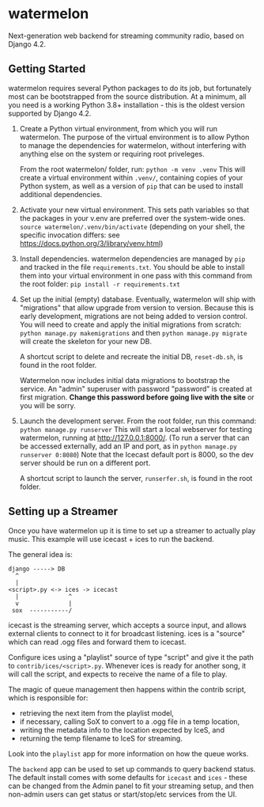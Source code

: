 # watermelon
Next-generation web backend for streaming community radio, based on Django 4.2.

## Getting Started
watermelon requires several Python packages to do its job, but fortunately most
can be bootstrapped from the source distribution.  At a minimum, all you need
is a working Python 3.8+ installation - this is the oldest version supported by
Django 4.2.

1. Create a Python virtual environment, from which you will run watermelon.
    The purpose of the virtual environment is to allow Python to manage the
    dependencies for watermelon, without interfering with anything else on the
    system or requiring root priveleges.

    From the root watermelon/ folder, run:
    `python -m venv .venv`
    This will create a virtual environment within `.venv/`, containing copies of
    your Python system, as well as a version of `pip` that can be used to
    install additional dependencies.

2. Activate your new virtual environment.  This sets path variables so that the
    packages in your v.env are preferred over the system-wide ones.
    `source watermelon/.venv/bin/activate`
    (depending on your shell, the specific invocation differs: see
      https://docs.python.org/3/library/venv.html)

3. Install dependencies.  watermelon dependencies are managed by `pip` and
    tracked in the file `requirements.txt`.  You should be able to install them
    into your virtual environment in one pass with this command from the root
    folder:
    `pip install -r requirements.txt`

4. Set up the initial (empty) database.  Eventually, watermelon will ship with
    "migrations" that allow upgrade from version to version.  Because this is
    early development, migrations are not being added to version control.  You
    will need to create and apply the initial migrations from scratch:
    `python manage.py makemigrations` and then `python manage.py migrate` will
    create the skeleton for your new DB.

    A shortcut script to delete and recreate the initial DB, `reset-db.sh`, is
    found in the root folder.

    Watermelon now includes initial data migrations to bootstrap the service.
    An "admin" superuser with password "password" is created at first migration.
    **Change this password before going live with the site** or you will be
    sorry.

5. Launch the development server.  From the root folder, run this command:
    `python manage.py runserver`
    This will start a local webserver for testing watermelon, running at
    http://127.0.0.1:8000/.  (To run a server that can be accessed externally,
    add an IP and port, as in `python manage.py runserver 0:8080`)
    Note that the Icecast default port is 8000, so the dev server should be run
    on a different port.

    A shortcut script to launch the server, `runserfer.sh`, is found in the
    root folder.

## Setting up a Streamer
Once you have watermelon up it is time to set up a streamer to actually play music.
This example will use icecast + ices to run the backend.

The general idea is:

    django -----> DB
      ^
      |
    <script>.py <-> ices -> icecast
      |              ^
      v              |
     sox  -----------/

icecast is the streaming server, which accepts a source input, and allows
external clients to connect to it for broadcast listening.  ices is a "source"
which can read .ogg files and forward them to icecast.

Configure ices using a "playlist" source of type "script" and give it the path
to `contrib/ices/<script>.py`.  Whenever ices is ready for another song, it will
call the script, and expects to receive the name of a file to play.

The magic of queue management then happens within the contrib script, which is
responsible for:
* retrieving the next item from the playlist model,
* if necessary, calling SoX to convert to a .ogg file in a temp location,
* writing the metadata info to the location expected by IceS, and
* returning the temp filename to IceS for streaming.

Look into the `playlist` app for more information on how the queue works.

The `backend` app can be used to set up commands to query backend status.  The
default install comes with some defaults for `icecast` and `ices` - these can
be changed from the Admin panel to fit your streaming setup, and then non-admin
users can get status or start/stop/etc services from the UI.
